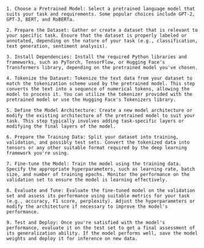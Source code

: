     1. Choose a Pretrained Model: Select a pretrained language model that suits your task and requirements. Some popular choices include GPT-2, GPT-3, BERT, and RoBERTa.

    2. Prepare the Dataset: Gather or create a dataset that is relevant to your specific task. Ensure that the dataset is properly labeled or annotated, depending on the nature of your task (e.g., classification, text generation, sentiment analysis).

    3. Install Dependencies: Install the required Python libraries and frameworks, such as PyTorch, TensorFlow, or Hugging Face's Transformers library, depending on the pretrained model you've chosen.

    4. Tokenize the Dataset: Tokenize the text data from your dataset to match the tokenization scheme used by the pretrained model. This step converts the text into a sequence of numerical tokens, allowing the model to process it. You can utilize the tokenizer provided with the pretrained model or use the Hugging Face's Tokenizers library.

    5. Define the Model Architecture: Create a new model architecture or modify the existing architecture of the pretrained model to suit your task. This step typically involves adding task-specific layers or modifying the final layers of the model.

    6. Prepare the Training Data: Split your dataset into training, validation, and possibly test sets. Convert the tokenized data into tensors or any other suitable format required by the deep learning framework you're using.

    7. Fine-tune the Model: Train the model using the training data. Specify the appropriate hyperparameters, such as learning rate, batch size, and number of training epochs. Monitor the performance on the validation set to ensure the model is learning effectively.

    8. Evaluate and Tune: Evaluate the fine-tuned model on the validation set and assess its performance using suitable metrics for your task (e.g., accuracy, F1 score, perplexity). Adjust the hyperparameters or modify the architecture if necessary to improve the model's performance.

    9. Test and Deploy: Once you're satisfied with the model's performance, evaluate it on the test set to get a final assessment of its generalization ability. If the model performs well, save the model weights and deploy it for inference on new data.